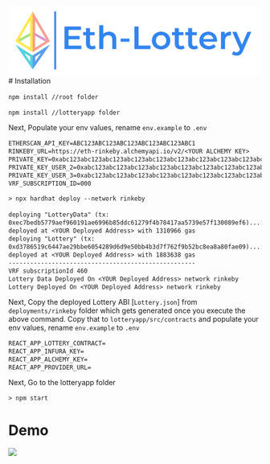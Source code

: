 <img src="/lotteryapp/src/eth-bg.png" width="900">
# Installation
    
`npm install //root folder`

`npm install //lotteryapp folder`

Next, Populate your env values, rename `env.example` to `.env`

```
ETHERSCAN_API_KEY=ABC123ABC123ABC123ABC123ABC123ABC1
RINKEBY_URL=https://eth-rinkeby.alchemyapi.io/v2/<YOUR ALCHEMY KEY>
PRIVATE_KEY=0xabc123abc123abc123abc123abc123abc123abc123abc123abc123abc123abc1
PRIVATE_KEY_USER_2=0xabc123abc123abc123abc123abc123abc123abc123abc123abc123abc123abc1
PRIVATE_KEY_USER_3=0xabc123abc123abc123abc123abc123abc123abc123abc123abc123abc123abc1
VRF_SUBSCRIPTION_ID=000
```

```
> npx hardhat deploy --network rinkeby

deploying "LotteryData" (tx: 0xec7bedb5779aef960191ae6996b85ddc61279f4b78417aa5739e57f130089ef6)...: deployed at <YOUR Deployed Address> with 1310966 gas
deploying "Lottery" (tx: 0xd3786519c6447ae29bbe6054289d6d9e50bb4b3d7f762f9b52bc8ea8a80fae09)...: deployed at <YOUR Deployed Address> with 1883638 gas
----------------------------------------------------
VRF subscriptionId 460
Lottery Data Deployed On <YOUR Deployed Address> network rinkeby
Lottery Deployed On <YOUR Deployed Address> network rinkeby

```

Next, Copy the deployed Lottery ABI [`Lottery.json`] from  `deployments/rinkeby` folder which gets generated once you execute the above command.
Copy that to `lotteryapp/src/contracts` and populate your env values, rename `env.example` to `.env` 

```
REACT_APP_LOTTERY_CONTRACT=
REACT_APP_INFURA_KEY=
REACT_APP_ALCHEMY_KEY=
REACT_APP_PROVIDER_URL=
```

Next, Go to the lotteryapp folder
```
> npm start
```
# Demo

<img src="/eth-winner.gif" width="900">

